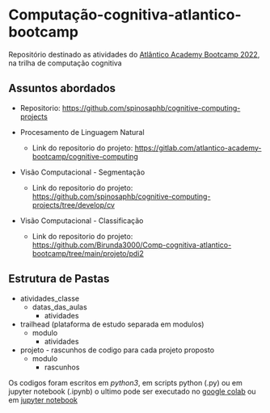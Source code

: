 # Computação-cognitiva-atlantico-bootcamp
Repositório destinado as atividades do [Atlântico Academy Bootcamp 2022](https://www.atlantico.com.br/academy-bootcamp/), na trilha de computação cognitiva

## Assuntos abordados

* Repositorio: https://github.com/spinosaphb/cognitive-computing-projects

* Procesamento de Linguagem Natural
  * Link do repositorio do projeto: https://gitlab.com/atlantico-academy-bootcamp/cognitive-computing
* Visão Computacional - Segmentação
  * Link do repositorio do projeto: https://github.com/spinosaphb/cognitive-computing-projects/tree/develop/cv
* Visão Computacional - Classificação
  * Link do repositorio do projeto: https://github.com/Birunda3000/Comp-cognitiva-atlantico-bootcamp/tree/main/projeto/pdi2
## Estrutura de Pastas
* atividades_classe
  * datas_das_aulas
    * atividades
* trailhead (plataforma de estudo separada em modulos)
  * modulo
    * atividades
* projeto - rascunhos de codigo para cada projeto proposto
  * modulo
    * rascunhos

Os codigos foram escritos em *python3*, em scripts python (.py) ou em jupyter notebook (.ipynb) o ultimo pode ser executado no [google colab](https://colab.research.google.com/?utm_source=scs-index) ou em [jupyter notebook](https://jupyter.org/)
